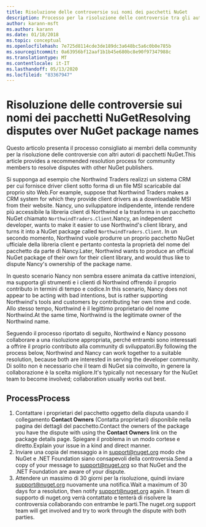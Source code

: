 ```yaml
---
title: Risoluzione delle controversie sui nomi dei pacchetti NuGet
description: Processo per la risoluzione delle controversie tra gli autori di pacchetti NuGet correlate alla personalizzazione, ai marchi e ad altre situazioni conflittuali.
author: karann-msft
ms.author: karann
ms.date: 01/18/2018
ms.topic: conceptual
ms.openlocfilehash: 7e725d8114cde3de189dc3a648bc5a6c0b0e785b
ms.sourcegitcommit: 0a63956bf12aaf1b1b45e680bc8e90f97347988c
ms.translationtype: MT
ms.contentlocale: it-IT
ms.lasthandoff: 05/13/2020
ms.locfileid: "83367947"
---
```

# <a name="resolving-disputes-over-nuget-package-names"></a><span data-ttu-id="4c72c-103">Risoluzione delle controversie sui nomi dei pacchetti NuGet</span><span class="sxs-lookup"><span data-stu-id="4c72c-103">Resolving disputes over NuGet package names</span></span>

<span data-ttu-id="4c72c-104">Questo articolo presenta il processo consigliato ai membri della community per la risoluzione delle controversie con altri autori di pacchetti NuGet.</span><span class="sxs-lookup"><span data-stu-id="4c72c-104">This article provides a recommended resolution process for community members to resolve disputes with other NuGet publishers.</span></span>

<span data-ttu-id="4c72c-105">Si supponga ad esempio che Northwind Traders realizzi un sistema CRM per cui fornisce driver client sotto forma di un file MSI scaricabile dal proprio sito Web.</span><span class="sxs-lookup"><span data-stu-id="4c72c-105">For example, suppose that Northwind Traders makes a CRM system for which they provide client drivers as a downloadable MSI from their website.</span></span> <span data-ttu-id="4c72c-106">Nancy, uno sviluppatore indipendente, intende rendere più accessibile la libreria client di Northwind e la trasforma in un pacchetto NuGet chiamato `NorthwindTraders.Client`.</span><span class="sxs-lookup"><span data-stu-id="4c72c-106">Nancy, an independent developer, wants to make it easier to use Northwind's client library, and turns it into a NuGet package called `NorthwindTraders.Client`.</span></span> <span data-ttu-id="4c72c-107">In un secondo momento, Northwind vuole produrre un proprio pacchetto NuGet ufficiale della libreria client e pertanto contesta la proprietà del nome del pacchetto da parte di Nancy.</span><span class="sxs-lookup"><span data-stu-id="4c72c-107">Later, Northwind wants to produce an official NuGet package of their own for their client library, and would thus like to dispute Nancy's ownership of the package name.</span></span>

<span data-ttu-id="4c72c-108">In questo scenario Nancy non sembra essere animata da cattive intenzioni, ma supporta gli strumenti e i clienti di Northwind offrendo il proprio contributo in termini di tempo e codice.</span><span class="sxs-lookup"><span data-stu-id="4c72c-108">In this scenario, Nancy does not appear to be acting with bad intentions, but is rather supporting Northwind's tools and customers by contributing her own time and code.</span></span> <span data-ttu-id="4c72c-109">Allo stesso tempo, Northwind è il legittimo proprietario del nome Northwind.</span><span class="sxs-lookup"><span data-stu-id="4c72c-109">At the same time, Northwind is the legitimate owner of the Northwind name.</span></span>

<span data-ttu-id="4c72c-110">Seguendo il processo riportato di seguito, Northwind e Nancy possono collaborare a una risoluzione appropriata, perché entrambi sono interessati a offrire il proprio contributo alla community di sviluppatori.</span><span class="sxs-lookup"><span data-stu-id="4c72c-110">By following the process below, Northwind and Nancy can work together to a suitable resolution, because both are interested in serving the developer community.</span></span> <span data-ttu-id="4c72c-111">Di solito non è necessario che il team di NuGet sia coinvolto, in genere la collaborazione è la scelta migliore.</span><span class="sxs-lookup"><span data-stu-id="4c72c-111">It's typically not necessary for the NuGet team to become involved; collaboration usually works out best.</span></span>

## <a name="process"></a><span data-ttu-id="4c72c-112">Process</span><span class="sxs-lookup"><span data-stu-id="4c72c-112">Process</span></span>

1. <span data-ttu-id="4c72c-113">Contattare i proprietari del pacchetto oggetto della disputa usando il collegamento **Contact Owners** (Contatta proprietari) disponibile nella pagina dei dettagli del pacchetto.</span><span class="sxs-lookup"><span data-stu-id="4c72c-113">Contact the owners of the package you have the dispute with using the **Contact Owners** link on the package details page.</span></span> <span data-ttu-id="4c72c-114">Spiegare il problema in un modo cortese e diretto.</span><span class="sxs-lookup"><span data-stu-id="4c72c-114">Explain your issue in a kind and direct manner.</span></span>
2. <span data-ttu-id="4c72c-115">Inviare una copia del messaggio a in [support@nuget.org](mailto:support@nuget.org) modo che NuGet e .NET Foundation siano consapevoli della controversia.</span><span class="sxs-lookup"><span data-stu-id="4c72c-115">Send a copy of your message to [support@nuget.org](mailto:support@nuget.org) so that NuGet and the .NET Foundation are aware of your dispute.</span></span>
3. <span data-ttu-id="4c72c-116">Attendere un massimo di 30 giorni per la risoluzione, quindi inviare [support@nuget.org](mailto:support@nuget.org) nuovamente una notifica.</span><span class="sxs-lookup"><span data-stu-id="4c72c-116">Wait a maximum of 30 days for a resolution, then notify [support@nuget.org](mailto:support@nuget.org) again.</span></span> <span data-ttu-id="4c72c-117">Il team di supporto di nuget.org verrà contattato e tenterà di risolvere la controversia collaborando con entrambe le parti.</span><span class="sxs-lookup"><span data-stu-id="4c72c-117">The nuget.org support team will get involved and try to work through the dispute with both parties.</span></span>
